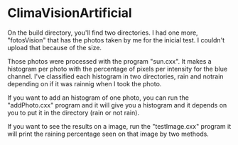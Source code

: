 # ClimaVisionArtificial
On the build directory, you'll find two directories. I had one more, "fotosVision" that has the photos taken by me for the inicial test. I couldn't upload that because of the size.

Those photos were processed with the program "sun.cxx". It makes a histogram per photo with the percentage of pixels per intensity for the blue channel. I've classified each histogram in two directories, rain and notrain depending on if it was rainnig when I took the photo.

If you want to add an histogram of one photo, you can run the "addPhoto.cxx" program and it will give you a histogram and it depends on you to put it in the directory (rain or not rain).

If you want to see the results on a image, run the "testImage.cxx" program it will print the raining percentage seen on that image by two methods.
